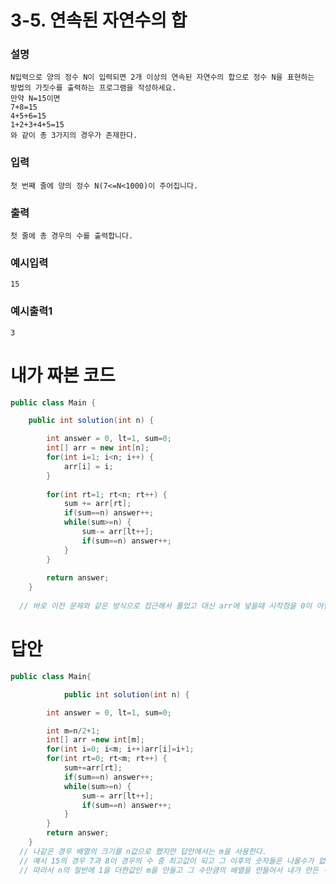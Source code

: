 # 3-5. 연속된 자연수의 합
### 설명
    N입력으로 양의 정수 N이 입력되면 2개 이상의 연속된 자연수의 합으로 정수 N을 표현하는 방법의 가짓수를 출력하는 프로그램을 작성하세요.
    만약 N=15이면
    7+8=15
    4+5+6=15
    1+2+3+4+5=15
    와 같이 총 3가지의 경우가 존재한다.

### 입력
    첫 번째 줄에 양의 정수 N(7<=N<1000)이 주어집니다.

### 출력
    첫 줄에 총 경우의 수를 출력합니다.

### 예시입력
```
15
```
### 예시출력1
```
3
```

# 내가 짜본 코드
```java
public class Main {

	public int solution(int n) {

		int answer = 0, lt=1, sum=0;
		int[] arr = new int[n];
		for(int i=1; i<n; i++) {
			arr[i] = i;
		}
		
		for(int rt=1; rt<n; rt++) {
			sum += arr[rt];
			if(sum==n) answer++;
			while(sum>=n) {
				sum-= arr[lt++];
				if(sum==n) answer++;
			}
		}
		
		return answer;
	}
	
  // 바로 이전 문제와 같은 방식으로 접근해서 풀었고 대신 arr에 넣을때 시작점을 0이 아닌 1로 잡았다.
```

# 답안
```java
public class Main{

			public int solution(int n) {

		int answer = 0, lt=1, sum=0;

		int m=n/2+1;
		int[] arr =new int[m];
		for(int i=0; i<m; i++)arr[i]=i+1;
		for(int rt=0; rt<m; rt++) {
			sum+=arr[rt];
			if(sum==n) answer++;
			while(sum>=n) {
				sum-= arr[lt++];
				if(sum==n) answer++;
			}
		}
		return answer;
	}
  // 나같은 경우 배열의 크기를 n값으로 했지만 답안에서는 m을 사용한다.
  // 예시 15의 경우 7과 8이 경우의 수 중 최고값이 되고 그 이후의 숫자들은 나올수가 없기때문이다.
  // 따라서 n의 절반에 1을 더한값인 m을 만들고 그 수만큼의 배열을 만들어서 내가 만든 식보다 배열의 크기가 작다
  
  ```
